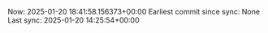 Now: 2025-01-20 18:41:58.156373+00:00 Earliest commit since sync: None Last sync: 2025-01-20 14:25:54+00:00
